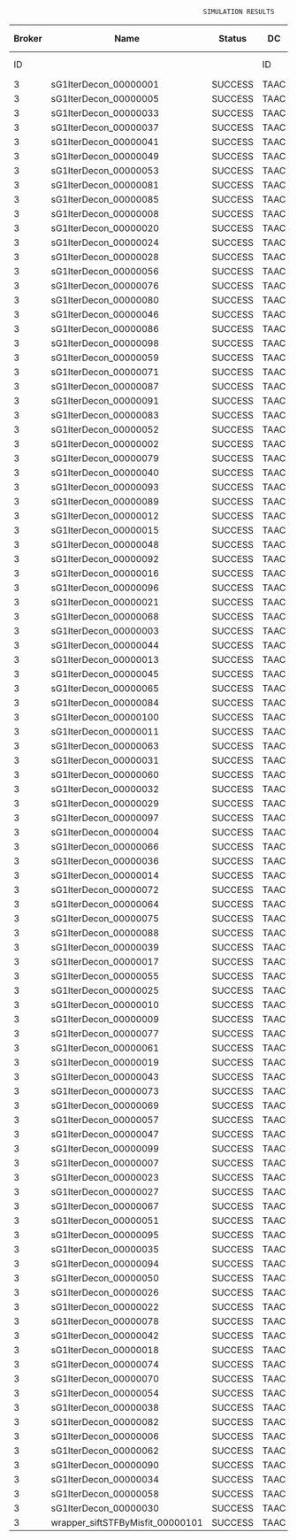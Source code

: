 

                                                     SIMULATION RESULTS

|Broker|         Name         | Status|  DC  |Host|Host PEs |VM|   VM PEs|   VM MIPS|ActivityLen|StartTime|FinishTime|ExecTime
|------|----------------------|-------|------|----|---------|--|---------|----------|-----------|---------|----------|--------
|    ID|                      |       |    ID|  ID|CPU cores|ID|CPU cores|        MI|         MI|  Seconds|   Seconds| Seconds
|     3| sG1IterDecon_00000001|SUCCESS|  TAAC|   0|       12|12|        2|    1000.0|      56150|   4183.6|    4885.6|   702.0
|     3| sG1IterDecon_00000005|SUCCESS|  TAAC|   0|       12|12|        2|    1000.0|      56150|   4183.6|    4885.6|   702.0
|     3| sG1IterDecon_00000033|SUCCESS|  TAAC|   0|       12|12|        2|    1000.0|      56150|   4183.6|    4885.6|   702.0
|     3| sG1IterDecon_00000037|SUCCESS|  TAAC|   0|       12|12|        2|    1000.0|      56150|   4183.6|    4885.6|   702.0
|     3| sG1IterDecon_00000041|SUCCESS|  TAAC|   0|       12|12|        2|    1000.0|      56150|   4183.6|    4885.6|   702.0
|     3| sG1IterDecon_00000049|SUCCESS|  TAAC|   0|       12|12|        2|    1000.0|      56150|   4183.6|    4885.6|   702.0
|     3| sG1IterDecon_00000053|SUCCESS|  TAAC|   0|       12|12|        2|    1000.0|      56150|   4183.6|    4885.6|   702.0
|     3| sG1IterDecon_00000081|SUCCESS|  TAAC|   0|       12|12|        2|    1000.0|      56150|   4183.6|    4885.6|   702.0
|     3| sG1IterDecon_00000085|SUCCESS|  TAAC|   0|       12|12|        2|    1000.0|      56150|   4183.6|    4885.6|   702.0
|     3| sG1IterDecon_00000008|SUCCESS|  TAAC|   0|       12|15|        2|    1000.0|      56150|   4183.6|    4885.6|   702.0
|     3| sG1IterDecon_00000020|SUCCESS|  TAAC|   0|       12|15|        2|    1000.0|      56150|   4183.6|    4885.6|   702.0
|     3| sG1IterDecon_00000024|SUCCESS|  TAAC|   0|       12|15|        2|    1000.0|      56150|   4183.6|    4885.6|   702.0
|     3| sG1IterDecon_00000028|SUCCESS|  TAAC|   0|       12|15|        2|    1000.0|      56150|   4183.6|    4885.6|   702.0
|     3| sG1IterDecon_00000056|SUCCESS|  TAAC|   0|       12|15|        2|    1000.0|      56150|   4183.6|    4885.6|   702.0
|     3| sG1IterDecon_00000076|SUCCESS|  TAAC|   0|       12|15|        2|    1000.0|      56150|   4183.6|    4885.6|   702.0
|     3| sG1IterDecon_00000080|SUCCESS|  TAAC|   0|       12|15|        2|    1000.0|      56150|   4183.6|    4885.6|   702.0
|     3| sG1IterDecon_00000046|SUCCESS|  TAAC|   1|       12|13|        2|    1000.0|      56150|   4183.6|    4885.6|   702.0
|     3| sG1IterDecon_00000086|SUCCESS|  TAAC|   1|       12|13|        2|    1000.0|      56150|   4183.6|    4885.6|   702.0
|     3| sG1IterDecon_00000098|SUCCESS|  TAAC|   1|       12|13|        2|    1000.0|      56150|   4183.6|    4885.6|   702.0
|     3| sG1IterDecon_00000059|SUCCESS|  TAAC|   2|       12|14|        2|    1000.0|      56150|   4183.6|    4885.6|   702.0
|     3| sG1IterDecon_00000071|SUCCESS|  TAAC|   2|       12|14|        2|    1000.0|      56150|   4183.6|    4885.6|   702.0
|     3| sG1IterDecon_00000087|SUCCESS|  TAAC|   2|       12|14|        2|    1000.0|      56150|   4183.6|    4885.6|   702.0
|     3| sG1IterDecon_00000091|SUCCESS|  TAAC|   2|       12|14|        2|    1000.0|      56150|   4183.6|    4885.6|   702.0
|     3| sG1IterDecon_00000083|SUCCESS|  TAAC|   2|       12|14|        2|    1000.0|      59381|   4183.6|    4919.7|   736.0
|     3| sG1IterDecon_00000052|SUCCESS|  TAAC|   0|       12|15|        2|    1000.0|      61375|   4183.6|    4932.8|   749.1
|     3| sG1IterDecon_00000002|SUCCESS|  TAAC|   1|       12|13|        2|    1000.0|      60450|   4183.6|    4933.5|   749.9
|     3| sG1IterDecon_00000079|SUCCESS|  TAAC|   2|       12|14|        2|    1000.0|      83667|   4183.6|    5162.6|   979.0
|     3| sG1IterDecon_00000040|SUCCESS|  TAAC|   0|       12|15|        2|    1000.0|      91200|   4183.6|    5187.8|  1004.1
|     3| sG1IterDecon_00000093|SUCCESS|  TAAC|   0|       12|12|        2|    1000.0|      96311|   4183.6|    5207.0|  1023.3
|     3| sG1IterDecon_00000089|SUCCESS|  TAAC|   0|       12|12|        2|    1000.0|     115702|   4183.6|    5352.8|  1169.2
|     3| sG1IterDecon_00000012|SUCCESS|  TAAC|   0|       12|15|        2|    1000.0|     117306|   4183.6|    5396.6|  1212.9
|     3| sG1IterDecon_00000015|SUCCESS|  TAAC|   2|       12|14|        2|    1000.0|     115126|   4183.6|    5462.4|  1278.7
|     3| sG1IterDecon_00000048|SUCCESS|  TAAC|   0|       12|15|        2|    1000.0|     131219|   4183.6|    5501.3|  1317.7
|     3| sG1IterDecon_00000092|SUCCESS|  TAAC|   0|       12|15|        2|    1000.0|     135995|   4183.6|    5535.0|  1351.3
|     3| sG1IterDecon_00000016|SUCCESS|  TAAC|   0|       12|15|        2|    1000.0|     144034|   4183.6|    5587.5|  1403.8
|     3| sG1IterDecon_00000096|SUCCESS|  TAAC|   0|       12|15|        2|    1000.0|     146964|   4183.6|    5605.2|  1421.6
|     3| sG1IterDecon_00000021|SUCCESS|  TAAC|   0|       12|12|        2|    1000.0|     156382|   4183.6|    5639.4|  1455.8
|     3| sG1IterDecon_00000068|SUCCESS|  TAAC|   0|       12|15|        2|    1000.0|     162933|   4183.6|    5693.5|  1509.8
|     3| sG1IterDecon_00000003|SUCCESS|  TAAC|   2|       12|14|        2|    1000.0|     143490|   4183.6|    5718.0|  1534.4
|     3| sG1IterDecon_00000044|SUCCESS|  TAAC|   0|       12|15|        2|    1000.0|     168756|   4183.6|    5722.6|  1539.0
|     3| sG1IterDecon_00000013|SUCCESS|  TAAC|   0|       12|12|        2|    1000.0|     173487|   4183.6|    5751.4|  1567.7
|     3| sG1IterDecon_00000045|SUCCESS|  TAAC|   0|       12|12|        2|    1000.0|     193935|   4183.6|    5874.6|  1690.9
|     3| sG1IterDecon_00000065|SUCCESS|  TAAC|   0|       12|12|        2|    1000.0|     195345|   4183.6|    5882.4|  1698.7
|     3| sG1IterDecon_00000084|SUCCESS|  TAAC|   0|       12|15|        2|    1000.0|     231134|   4183.6|    6003.6|  1820.0
|     3| sG1IterDecon_00000100|SUCCESS|  TAAC|   0|       12|15|        2|    1000.0|     237950|   4183.6|    6030.9|  1847.3
|     3| sG1IterDecon_00000011|SUCCESS|  TAAC|   2|       12|14|        2|    1000.0|     182930|   4183.6|    6055.3|  1871.6
|     3| sG1IterDecon_00000063|SUCCESS|  TAAC|   2|       12|14|        2|    1000.0|     188230|   4183.6|    6097.6|  1914.0
|     3| sG1IterDecon_00000031|SUCCESS|  TAAC|   2|       12|14|        2|    1000.0|     190673|   4183.6|    6116.1|  1932.5
|     3| sG1IterDecon_00000060|SUCCESS|  TAAC|   0|       12|15|        2|    1000.0|     265578|   4183.6|    6127.9|  1944.3
|     3| sG1IterDecon_00000032|SUCCESS|  TAAC|   0|       12|15|        2|    1000.0|     270491|   4183.6|    6142.7|  1959.0
|     3| sG1IterDecon_00000029|SUCCESS|  TAAC|   0|       12|12|        2|    1000.0|     252025|   4183.6|    6165.9|  1982.3
|     3| sG1IterDecon_00000097|SUCCESS|  TAAC|   0|       12|12|        2|    1000.0|     274532|   4183.6|    6267.3|  2083.7
|     3| sG1IterDecon_00000004|SUCCESS|  TAAC|   0|       12|15|        2|    1000.0|     334964|   4183.6|    6303.8|  2120.2
|     3| sG1IterDecon_00000066|SUCCESS|  TAAC|   1|       12|13|        2|    1000.0|     190704|   4183.6|    6305.2|  2121.6
|     3| sG1IterDecon_00000036|SUCCESS|  TAAC|   0|       12|15|        2|    1000.0|     337139|   4183.6|    6308.3|  2124.7
|     3| sG1IterDecon_00000014|SUCCESS|  TAAC|   1|       12|13|        2|    1000.0|     197394|   4183.6|    6372.2|  2188.5
|     3| sG1IterDecon_00000072|SUCCESS|  TAAC|   0|       12|15|        2|    1000.0|     387256|   4183.6|    6383.6|  2199.9
|     3| sG1IterDecon_00000064|SUCCESS|  TAAC|   0|       12|15|        2|    1000.0|     394582|   4183.6|    6390.9|  2207.3
|     3| sG1IterDecon_00000075|SUCCESS|  TAAC|   2|       12|14|        2|    1000.0|     234888|   4183.6|    6427.6|  2244.0
|     3| sG1IterDecon_00000088|SUCCESS|  TAAC|   0|       12|15|        2|    1000.0|     467079|   4183.6|    6463.4|  2279.8
|     3| sG1IterDecon_00000039|SUCCESS|  TAAC|   2|       12|14|        2|    1000.0|     244204|   4183.6|    6488.6|  2305.0
|     3| sG1IterDecon_00000017|SUCCESS|  TAAC|   0|       12|12|        2|    1000.0|     341331|   4183.6|    6534.5|  2350.9
|     3| sG1IterDecon_00000055|SUCCESS|  TAAC|   2|       12|14|        2|    1000.0|     255737|   4183.6|    6558.1|  2374.5
|     3| sG1IterDecon_00000025|SUCCESS|  TAAC|   0|       12|12|        2|    1000.0|     358800|   4183.6|    6595.9|  2412.3
|     3| sG1IterDecon_00000010|SUCCESS|  TAAC|   1|       12|13|        2|    1000.0|     225339|   4183.6|    6638.5|  2454.9
|     3| sG1IterDecon_00000009|SUCCESS|  TAAC|   0|       12|12|        2|    1000.0|     391043|   4183.6|    6692.7|  2509.1
|     3| sG1IterDecon_00000077|SUCCESS|  TAAC|   0|       12|12|        2|    1000.0|     424669|   4183.6|    6776.7|  2593.1
|     3| sG1IterDecon_00000061|SUCCESS|  TAAC|   0|       12|12|        2|    1000.0|     449668|   4183.6|    6826.7|  2643.1
|     3| sG1IterDecon_00000019|SUCCESS|  TAAC|   2|       12|14|        2|    1000.0|     310565|   4183.6|    6861.1|  2677.5
|     3| sG1IterDecon_00000043|SUCCESS|  TAAC|   2|       12|14|        2|    1000.0|     315524|   4183.6|    6885.9|  2702.3
|     3| sG1IterDecon_00000073|SUCCESS|  TAAC|   0|       12|12|        2|    1000.0|     514833|   4183.6|    6924.6|  2741.0
|     3| sG1IterDecon_00000069|SUCCESS|  TAAC|   0|       12|12|        2|    1000.0|     517533|   4183.6|    6927.4|  2743.8
|     3| sG1IterDecon_00000057|SUCCESS|  TAAC|   0|       12|12|        2|    1000.0|     548071|   4183.6|    6957.8|  2774.2
|     3| sG1IterDecon_00000047|SUCCESS|  TAAC|   2|       12|14|        2|    1000.0|     378587|   4183.6|    7170.0|  2986.4
|     3| sG1IterDecon_00000099|SUCCESS|  TAAC|   2|       12|14|        2|    1000.0|     388369|   4183.6|    7209.1|  3025.5
|     3| sG1IterDecon_00000007|SUCCESS|  TAAC|   2|       12|14|        2|    1000.0|     417184|   4183.6|    7310.3|  3126.7
|     3| sG1IterDecon_00000023|SUCCESS|  TAAC|   2|       12|14|        2|    1000.0|     440432|   4183.6|    7380.1|  3196.5
|     3| sG1IterDecon_00000027|SUCCESS|  TAAC|   2|       12|14|        2|    1000.0|     452997|   4183.6|    7411.5|  3227.8
|     3| sG1IterDecon_00000067|SUCCESS|  TAAC|   2|       12|14|        2|    1000.0|     473732|   4183.6|    7452.9|  3269.3
|     3| sG1IterDecon_00000051|SUCCESS|  TAAC|   2|       12|14|        2|    1000.0|     478427|   4183.6|    7460.0|  3276.4
|     3| sG1IterDecon_00000095|SUCCESS|  TAAC|   2|       12|14|        2|    1000.0|     485151|   4183.6|    7466.9|  3283.2
|     3| sG1IterDecon_00000035|SUCCESS|  TAAC|   2|       12|14|        2|    1000.0|     493480|   4183.6|    7475.1|  3291.4
|     3| sG1IterDecon_00000094|SUCCESS|  TAAC|   1|       12|13|        2|    1000.0|     318396|   4183.6|    7477.1|  3293.5
|     3| sG1IterDecon_00000050|SUCCESS|  TAAC|   1|       12|13|        2|    1000.0|     318735|   4183.6|    7480.0|  3296.4
|     3| sG1IterDecon_00000026|SUCCESS|  TAAC|   1|       12|13|        2|    1000.0|     322630|   4183.6|    7511.1|  3327.5
|     3| sG1IterDecon_00000022|SUCCESS|  TAAC|   1|       12|13|        2|    1000.0|     357190|   4183.6|    7771.1|  3587.5
|     3| sG1IterDecon_00000078|SUCCESS|  TAAC|   1|       12|13|        2|    1000.0|     360476|   4183.6|    7794.2|  3610.6
|     3| sG1IterDecon_00000042|SUCCESS|  TAAC|   1|       12|13|        2|    1000.0|     368699|   4183.6|    7848.0|  3664.4
|     3| sG1IterDecon_00000018|SUCCESS|  TAAC|   1|       12|13|        2|    1000.0|     414263|   4183.6|    8122.5|  3938.9
|     3| sG1IterDecon_00000074|SUCCESS|  TAAC|   1|       12|13|        2|    1000.0|     424552|   4183.6|    8179.4|  3995.8
|     3| sG1IterDecon_00000070|SUCCESS|  TAAC|   1|       12|13|        2|    1000.0|     448310|   4183.6|    8298.1|  4114.5
|     3| sG1IterDecon_00000054|SUCCESS|  TAAC|   1|       12|13|        2|    1000.0|     450508|   4183.6|    8308.1|  4124.5
|     3| sG1IterDecon_00000038|SUCCESS|  TAAC|   1|       12|13|        2|    1000.0|     477933|   4183.6|    8417.8|  4234.2
|     3| sG1IterDecon_00000082|SUCCESS|  TAAC|   1|       12|13|        2|    1000.0|     479541|   4183.6|    8423.5|  4239.9
|     3| sG1IterDecon_00000006|SUCCESS|  TAAC|   1|       12|13|        2|    1000.0|     495411|   4183.6|    8471.2|  4287.5
|     3| sG1IterDecon_00000062|SUCCESS|  TAAC|   1|       12|13|        2|    1000.0|     512294|   4183.6|    8513.4|  4329.8
|     3| sG1IterDecon_00000090|SUCCESS|  TAAC|   1|       12|13|        2|    1000.0|     525791|   4183.6|    8540.4|  4356.8
|     3| sG1IterDecon_00000034|SUCCESS|  TAAC|   1|       12|13|        2|    1000.0|     550026|   4183.6|    8576.8|  4393.2
|     3| sG1IterDecon_00000058|SUCCESS|  TAAC|   1|       12|13|        2|    1000.0|     559233|   4183.6|    8586.0|  4402.4
|     3| sG1IterDecon_00000030|SUCCESS|  TAAC|   1|       12|13|        2|    1000.0|     560188|   4183.6|    8586.9|  4403.3
|     3|wrapper_siftSTFByMisfit_00000101|SUCCESS|  TAAC|   0|       12|12|        2|    1000.0|      13510|   8586.9|    8600.5|    13.6

